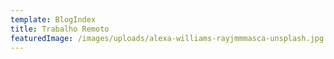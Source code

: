 ```yaml
---
template: BlogIndex
title: Trabalho Remoto
featuredImage: /images/uploads/alexa-williams-rayjmmmasca-unsplash.jpg
---
```


